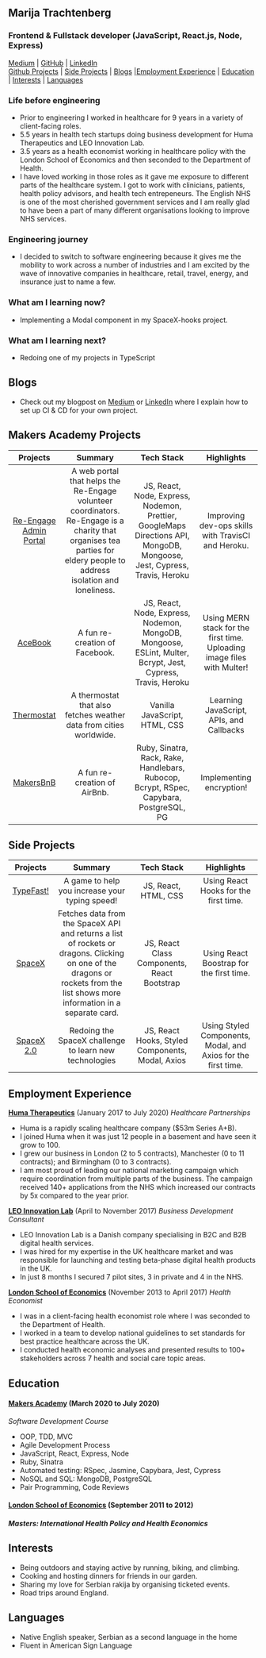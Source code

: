 ## Marija Trachtenberg
### Frontend & Fullstack developer (JavaScript, React.js, Node, Express)  

[Medium](https://medium.com/swlh/the-how-to-set-up-ci-cd-for-your-project-using-travis-ci-heroku-mongodb-fa305c10581a) | [GitHub](https://github.com/Tracht) | [LinkedIn](https://www.linkedin.com/in/marijatrachtenberg)
<br> [Github Projects](#chapter-1) | [Side Projects](#chapter-2) | [Blogs](#chapter-3) |[Employment Experience](#chapter-4) | [Education](#chapter-5) | [Interests](#chapter-6) | [Languages](#chapter-7) 

### Life before engineering
- Prior to engineering I worked in healthcare for 9 years in a variety of client-facing roles. 
- 5.5 years in health tech startups doing business development for Huma Therapeutics and LEO Innovation Lab. 
- 3.5 years as a health economist working in healthcare policy with the London School of Economics and then seconded to the Department of Health.
- I have loved working in those roles as it gave me exposure to different parts of the healthcare system. I got to work with clinicians, patients, health policy advisors, and health tech entrepeneurs. The English NHS is one of the most cherished government services and I am really glad to have been a part of many different organisations looking to improve NHS services. 
  
### Engineering journey
- I decided to switch to software engineering because it gives me the mobility to work across a number of industries and I am excited by the wave of innovative companies in healthcare, retail, travel, energy, and insurance just to name a few. 

### What am I learning now? 
- Implementing a Modal component in my SpaceX-hooks project. 

### What am I learning next? 
- Redoing one of my projects in TypeScript

## Blogs <a name="chapter-3"></a>
- Check out my blogpost on [Medium](https://medium.com/swlh/the-how-to-set-up-ci-cd-for-your-project-using-travis-ci-heroku-mongodb-fa305c10581a) or [LinkedIn](https://www.linkedin.com/feed/update/urn:li:activity:6696052887245729792/) where I explain how to set up CI & CD for your own project.
 
## Makers Academy Projects <a name="chapter-1"></a>
|Projects|Summary|Tech Stack|Highlights|
|:-:|:-:|:-:|:-:|
|[Re-Engage Admin Portal](https://github.com/Tracht/Re-Engage)|A web portal that helps the Re-Engage volunteer coordinators. Re-Engage is a charity that organises tea parties for eldery people to address isolation and loneliness.|JS, React, Node, Express, Nodemon, Prettier, GoogleMaps Directions API, MongoDB, Mongoose, Jest, Cypress, Travis, Heroku| Improving dev-ops skills with TravisCI and Heroku. |
|[AceBook](https://github.com/Tracht/AceBook)|A fun re-creation of Facebook.|JS, React, Node, Express, Nodemon, MongoDB, Mongoose, ESLint, Multer, Bcrypt, Jest, Cypress, Travis, Heroku| Using MERN stack for the first time. Uploading image files with Multer! |
|[Thermostat](https://github.com/Tracht/Thermostat)|A thermostat that also fetches weather data from cities worldwide.|Vanilla JavaScript, HTML, CSS| Learning JavaScript, APIs, and Callbacks|
|[MakersBnB](https://github.com/Tracht/Thermostat)|A fun re-creation of AirBnb. |Ruby, Sinatra, Rack, Rake, Handlebars, Rubocop, Bcrypt, RSpec, Capybara, PostgreSQL, PG| Implementing encryption! |

## Side Projects <a name="chapter-2"></a>
|Projects|Summary|Tech Stack|Highlights|
|:-:|:-:|:-:|:-:|
|[TypeFast!](https://github.com/Tracht/TypeFast)|A game to help you increase your typing speed!|JS, React, HTML, CSS | Using React Hooks for the first time. |
|[SpaceX](https://github.com/Tracht/spacex)|Fetches data from the SpaceX API and returns a list of rockets or dragons. Clicking on one of the dragons or rockets from the list shows more information in a separate card.|JS, React Class Components, React Bootstrap| Using React Boostrap for the first time. 
|[SpaceX 2.0](https://github.com/Tracht/spacex-hooks)| Redoing the SpaceX challenge to learn new technologies|JS, React Hooks, Styled Components, Modal, Axios| Using Styled Components, Modal, and Axios for the first time.

## Employment Experience <a name="chapter-4"></a>

**[Huma Therapeutics](https://huma.com)** (January 2017 to July 2020)
*Healthcare Partnerships*
- Huma is a rapidly scaling healthcare company ($53m Series A+B). 
- I joined Huma when it was just 12 people in a basement and have seen it grow to 100. 
- I grew our business in London (2 to 5 contracts), Manchester (0 to 11 contracts); and Birmingham (0 to 3 contracts).
- I am most proud of leading our national marketing campaign which require coordination from multiple parts of the business. The campaign received 140+ applications from the NHS which increased our contracts by 5x compared to the year prior.
 
**[LEO Innovation Lab](https://leoinnovationlab.com)** (April to November 2017)
*Business Development Consultant*
- LEO Innovation Lab is a Danish company specialising in B2C and B2B digital health services. 
- I was hired for my expertise in the UK healthcare market and was responsible for launching and testing beta-phase digital health products in the UK. 
- In just 8 months I secured 7 pilot sites, 3 in private and 4 in the NHS. 

**[London School of Economics](http://www.lse.ac.uk)** (November 2013 to April 2017)
*Health Economist*
- I was in a client-facing health economist role where I was seconded to the Department of Health. 
- I worked in a team to develop national guidelines to set standards for best practice healthcare across the UK.
- I conducted health economic analyses and presented results to 100+ stakeholders across 7 health and social care topic areas.

## Education <a name="chapter-5"></a>

#### [Makers Academy](https://makers.tech) (March 2020 to July 2020)
*Software Development Course*
- OOP, TDD, MVC
- Agile Development Process
- JavaScript, React, Express, Node
- Ruby, Sinatra
- Automated testing: RSpec, Jasmine, Capybara, Jest, Cypress
- NoSQL and SQL: MongoDB, PostgreSQL
- Pair Programming, Code Reviews
 
#### [London School of Economics](http://www.lse.ac.uk) (September 2011 to 2012)
##### Masters: International Health Policy and Health Economics #####

## Interests <a name="chapter-6"></a>
- Being outdoors and staying active by running, biking, and climbing.
- Cooking and hosting dinners for friends in our garden.
- Sharing my love for Serbian rakija by organising ticketed events. 
- Road trips around England. 

## Languages <a name="chapter-7"></a>
- Native English speaker, Serbian as a second language in the home
- Fluent in American Sign Language
